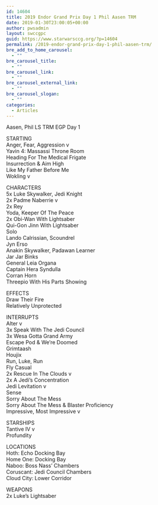 ```yaml
---
id: 14604
title: 2019 Endor Grand Prix Day 1 Phil Aasen TRM
date: 2019-01-30T23:00:05+00:00
author: pwsadmin
layout: swccgpc
guid: https://www.starwarsccg.org/?p=14604
permalink: /2019-endor-grand-prix-day-1-phil-aasen-trm/
bre_add_to_home_carousel:
  - ""
bre_carousel_title:
  - ""
bre_carousel_link:
  - ""
bre_carousel_external_link:
  - ""
bre_carousel_slogan:
  - ""
categories:
  - Articles
---
```

Aasen, Phil LS TRM EGP Day 1

STARTING  
Anger, Fear, Aggression v  
Yavin 4: Massassi Throne Room  
Heading For The Medical Frigate  
Insurrection & Aim High  
Like My Father Before Me  
Wokling v

CHARACTERS  
5x Luke Skywalker, Jedi Knight  
2x Padme Naberrie v  
2x Rey  
Yoda, Keeper Of The Peace  
2x Obi-Wan With Lightsaber  
Qui-Gon Jinn With Lightsaber  
Solo  
Lando Calrissian, Scoundrel  
Jyn Erso  
Anakin Skywalker, Padawan Learner  
Jar Jar Binks  
General Leia Organa  
Captain Hera Syndulla  
Corran Horn  
Threepio With His Parts Showing

EFFECTS  
Draw Their Fire  
Relatively Unprotected

INTERRUPTS  
Alter v  
3x Speak With The Jedi Council  
3x Wesa Gotta Grand Army  
Escape Pod & We&#8217;re Doomed  
Grimtaash  
Houjix  
Run, Luke, Run  
Fly Casual  
2x Rescue In The Clouds v  
2x A Jedi&#8217;s Concentration  
Jedi Levitation v  
Sense  
Sorry About The Mess  
Sorry About The Mess & Blaster Proficiency  
Impressive, Most Impressive v

STARSHIPS  
Tantive IV v  
Profundity

LOCATIONS  
Hoth: Echo Docking Bay  
Home One: Docking Bay  
Naboo: Boss Nass&#8217; Chambers  
Coruscant: Jedi Council Chambers  
Cloud City: Lower Corridor

WEAPONS  
2x Luke&#8217;s Lightsaber